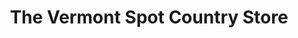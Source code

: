 ---
title: "The Vermont Spot Country Store"
url: /quechee/the-vermont-spot-country-store/
shop: Dorfladen
---
